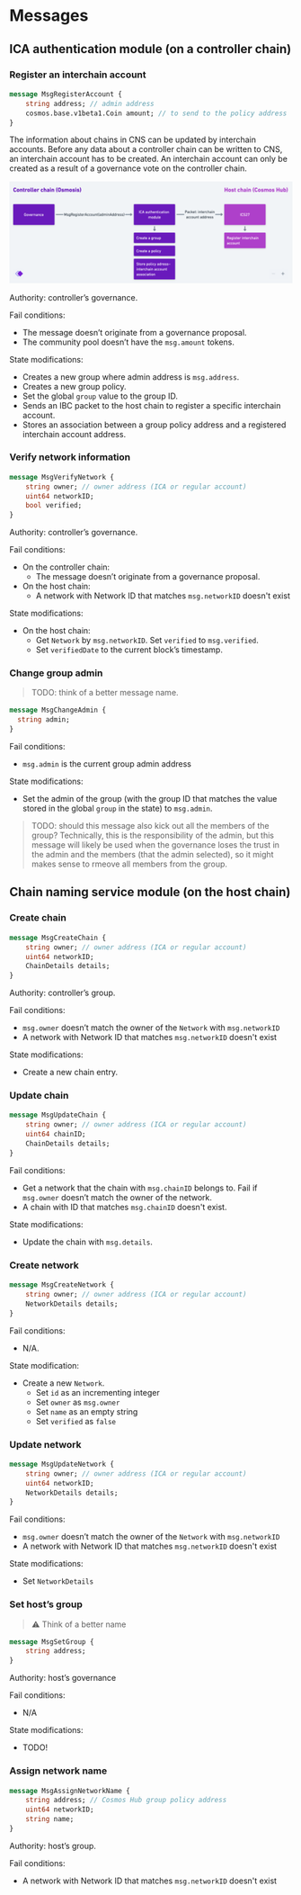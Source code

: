 # Messages

## ICA authentication module (on a controller chain)

### Register an interchain account

```protobuf
message MsgRegisterAccount {
	string address; // admin address
	cosmos.base.v1beta1.Coin amount; // to send to the policy address
}
```

The information about chains in CNS can be updated by interchain accounts. Before any data about a controller chain can be written to CNS, an interchain account has to be created. An interchain account can only be created as a result of a governance vote on the controller chain.

[![](../assets/registering-ica.png)](https://whimsical.com/VFCP16ja6B7kvkTSXhGW89)

Authority: controller’s governance.

Fail conditions:

- The message doesn’t originate from a governance proposal.
- The community pool doesn’t have the `msg.amount` tokens.

State modifications:

- Creates a new group where admin address is `msg.address`.
- Creates a new group policy.
- Set the global `group` value to the group ID.
- Sends an IBC packet to the host chain to register a specific interchain account.
- Stores an association between a group policy address and a registered interchain account address.

### Verify network information

```protobuf
message MsgVerifyNetwork {
	string owner; // owner address (ICA or regular account)
	uint64 networkID;
	bool verified;
}
```

Authority: controller’s governance.

Fail conditions:

- On the controller chain:
    - The message doesn’t originate from a governance proposal.
- On the host chain:
    - A network with Network ID that matches `msg.networkID` doesn't exist

State modifications:

- On the host chain:
    - Get `Network` by `msg.networkID`. Set `verified` to `msg.verified`.
    - Set `verifiedDate` to the current block’s timestamp.

### Change group admin

> TODO: think of a better message name.

```protobuf
message MsgChangeAdmin {
  string admin;
}
```

Fail conditions:

- `msg.admin` is the current group admin address

State modifications:

- Set the admin of the group (with the group ID that matches the value stored in the global `group` in the state) to `msg.admin`.

> TODO: should this message also kick out all the members of the group? Technically, this is the responsibility of the admin, but this message will likely be used when the governance loses the trust in the admin and the members (that the admin selected), so it might makes sense to rmeove all members from the group.

## Chain naming service module (on the host chain)

### Create chain

```protobuf
message MsgCreateChain {
	string owner; // owner address (ICA or regular account)
	uint64 networkID;
	ChainDetails details;
}
```

Authority: controller’s group.

Fail conditions:

- `msg.owner` doesn’t match the owner of the `Network` with `msg.networkID`
- A network with Network ID that matches `msg.networkID` doesn't exist

State modifications:

- Create a new chain entry.

### Update chain

```protobuf
message MsgUpdateChain {
	string owner; // owner address (ICA or regular account)
	uint64 chainID;
	ChainDetails details;
}
```

Fail conditions:

- Get a network that the chain with `msg.chainID` belongs to. Fail if `msg.owner` doesn’t match the owner of the network.
- A chain with ID that matches `msg.chainID` doesn't exist.

State modifications:

- Update the chain with `msg.details`.

### Create network

```protobuf
message MsgCreateNetwork {
	string owner; // owner address (ICA or regular account)
	NetworkDetails details;
}
```

Fail conditions:

- N/A.

State modification:

- Create a new `Network`.
    - Set `id` as an incrementing integer
    - Set `owner` as `msg.owner`
    - Set `name` as an empty string
    - Set `verified` as `false`

### Update network

```protobuf
message MsgUpdateNetwork {
	string owner; // owner address (ICA or regular account)
	uint64 networkID;
	NetworkDetails details;
}
```

Fail conditions:

- `msg.owner` doesn’t match the owner of the `Network` with `msg.networkID`
- A network with Network ID that matches `msg.networkID` doesn't exist

State modifications:

- Set `NetworkDetails`

### Set host’s group


> ⚠️ Think of a better name

```protobuf
message MsgSetGroup {
	string address;
}
```

Authority: host’s governance

Fail conditions:

- N/A

State modifications:

- TODO!

### Assign network name

```protobuf
message MsgAssignNetworkName {
	string address; // Cosmos Hub group policy address
	uint64 networkID;
	string name;
}
```

Authority: host’s group.

Fail conditions:

- A network with Network ID that matches `msg.networkID` doesn't exist